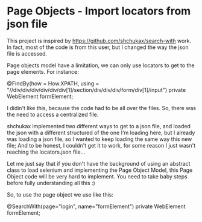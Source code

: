 # Page Objects - Import locators from json file

This project is inspired by https://github.com/shchukax/search-with work. In fact, most of the code is from this user, but I changed the way the json file is accessed.

Page objects model have a limitation, we can only use locators to get to the page elements. For instance:

@FindBy(how = How.XPATH, using = "//div/div/div/div/div/div[1]/section/div/div/div/form/div[1]/input")
private WebElement formElement;

I didin't like this, because the code had to be all over the files.
So, there was the need to access a centralized file.

shchukax implemented two different ways to get to a json file, and loaded the json with a different structured of the one I'm loading here, but I already was loading a json file, so I wanted to keep loading the same way this new file; And to be honest, I couldn't get it to work, for some reason I just wasn't reaching the locators.json file...

Let me just say that if you don't have the background of using an abstract class to load selenium and implementing the Page Object Model, this Page Object code will be very hard to implement. You need to take baby steps before fully understanding all this :)

So, to use the page object we use like this:

@SearchWith(page="login", name="formElement")
private WebElement formElement;
